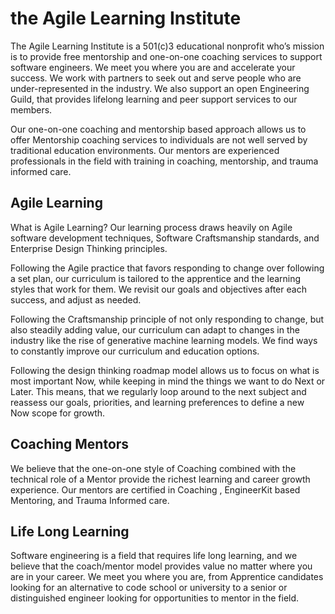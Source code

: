 # the Agile Learning Institute

The Agile Learning Institute is a 501(c)3 educational nonprofit who’s mission is to provide free mentorship and one-on-one coaching services to support software engineers. We meet you where you are and accelerate your success. We work with partners to seek out and serve people who are under-represented in the industry. We also support an open Engineering Guild, that provides lifelong learning and peer support services to our members.

Our one-on-one coaching and mentorship based approach allows us to offer Mentorship coaching services to individuals are not well served by traditional education environments. Our mentors are experienced professionals in the field with training in coaching, mentorship, and trauma informed care.

## Agile Learning

What is Agile Learning? Our learning process draws heavily on Agile software development techniques,  Software Craftsmanship standards, and Enterprise Design Thinking principles.

Following the Agile practice that favors responding to change over following a set plan, our curriculum is tailored to the apprentice and the learning styles that work for them. We revisit our goals and objectives after each success, and adjust as needed.

Following the Craftsmanship principle of not only responding to change, but also steadily adding value, our curriculum can adapt to changes in the industry like the rise of generative machine learning models. We find ways to constantly improve our curriculum and education options.

Following the design thinking roadmap model allows us to focus on what is most important Now, while keeping in mind the things we want to do Next or Later. This means, that we regularly loop around to the next subject and reassess our goals, priorities, and learning preferences to define a new Now scope for growth.

## Coaching Mentors

We believe that the one-on-one style of Coaching combined with the technical role of a Mentor provide the richest learning and career growth experience. Our mentors are certified in Coaching , EngineerKit based Mentoring, and Trauma Informed care.

## Life Long Learning

Software engineering is a field that requires life long learning, and we believe that the coach/mentor model provides value no matter where you are in your career. We meet you where you are,  from Apprentice candidates looking for an alternative to code school or university to a senior or distinguished engineer looking for opportunities to mentor in the field.
